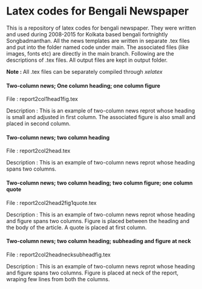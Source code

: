 # Latex codes for Bengali Newspaper
This is a repository of latex codes for bengali newspaper. They were written and used during 2008-2015 for Kolkata based bengali fortnightly Songbadmanthan. All the news templates are written in separate .tex files and put into the folder named code under main. The associated files (like images, fonts etc) are directly in the main branch. Following are the descriptions of .tex files. All output files are kept in output folder.

<b> Note : </b> All .tex files can be separately compiled through <i> xelatex </i>

#### Two-column news; One column heading; one column figure

File : report2col1head1fig.tex 

Description : This is an example of two-column news reprot whose heading is small and adjusted in first column. The associated figure is also small and placed in second column. 

#### Two-column news; two column heading

File : report2col2head.tex 

Description : This is an example of two-column news reprot whose heading spans two columns.  

#### Two-column news; two column heading; two column figure; one column quote

File : report2col2head2fig1quote.tex 

Description : This is an example of two-column news reprot whose heading and figure spans two columns. Figure is placed between the heading and the body of the article. A quote is placed at first column. 


#### Two-column news; two column heading; subheading and figure at neck

File : report2col2headnecksubheadfig.tex 

Description : This is an example of two-column news reprot whose heading and figure spans two columns. Figure is placed at neck of the report, wraping few lines from both the columns. 
